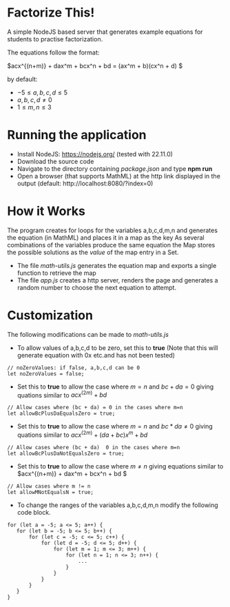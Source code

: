# Factorize This!
A simple NodeJS based server that generates example equations for students to practise factorization.

The equations follow the format:

$acx^{(n+m)} + dax^m + bcx^n + bd = (ax^m + b)(cx^n + d) $

by default:
* $-5 \leq a,b,c,d \leq 5$
* $a,b,c,d \neq 0$
* $1 \leq m,n \leq 3$

# Running the application
* Install NodeJS: https://nodejs.org/ (tested with 22.11.0)
* Download the source code
* Navigate to the directory containing *package.json* and type **npm run**
* Open a browser (that supports MathML) at the http link displayed in the output (default: http://localhost:8080/?index=0)

# How it Works
The program creates for loops for the variables a,b,c,d,m,n and generates the equation (in MathML) and places it in a map as the key
As several combinations of the variables produce the same equation the Map stores the possible solutions as the *value* of the map entry in a Set.

* The file *math-utils.js* generates the equation map and exports a single function to retrieve the map
* The file *app.js* creates a http server, renders the page and generates a random number to choose the next equation to attempt.

# Customization
The following modifications can be made to *math-utils.js*

* To allow values of a,b,c,d to be zero, set this to **true** (Note that this will generate equation with 0x etc.and has not been tested)
 ```
// noZeroValues: if false, a,b,c,d can be 0
let noZeroValues = false;
```
* Set this to **true** to allow the case where $m=n$ and $bc+da = 0$ giving quations similar to $acx^{(2m)} + bd$
 ```
// Allow cases where (bc + da) = 0 in the cases where m=n
let allowBcPlusDaEqualsZero = true;
```
* Set this to **true** to allow the case where $m=n$ and $bc*da\neq 0$ giving quations similar to $acx^{(2m)} + (da+bc)x^m + bd$
 ```
// Allow cases where (bc + da)  0 in the cases where m=n
let allowBcPlusDaNotEqualsZero = true;
```

* Set this to **true** to allow the case where $m\neq n$ giving equations similar to $acx^{(n+m)} + dax^m + bcx^n + bd $
 ```
// Allow cases where m != n
let allowMNotEqualsN = true;
```

* To change the ranges of the variables a,b,c,d,m,n modify the following code block.
 ```
for (let a = -5; a <= 5; a++) {
    for (let b = -5; b <= 5; b++) {
        for (let c = -5; c <= 5; c++) {
            for (let d = -5; d <= 5; d++) {
                for (let m = 1; m <= 3; m++) {
                    for (let n = 1; n <= 3; n++) {
                        ...
                    }
                }
            }
        }
    }
}
 ```